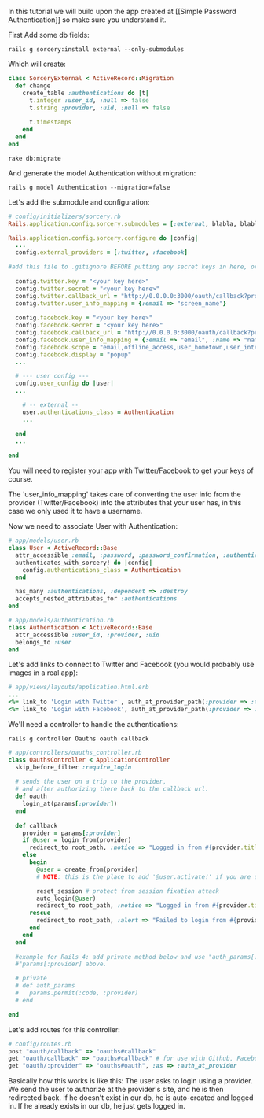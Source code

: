 In this tutorial we will build upon the app created at [[Simple Password Authentication]] so make sure you understand it.

First Add some db fields:

    rails g sorcery:install external --only-submodules


Which will create:

```ruby
class SorceryExternal < ActiveRecord::Migration
  def change
    create_table :authentications do |t|
      t.integer :user_id, :null => false
      t.string :provider, :uid, :null => false
    
      t.timestamps
    end
  end
end
```

    rake db:migrate

And generate the model Authentication without migration:

    rails g model Authentication --migration=false

Let's add the submodule and configuration:

```ruby
# config/initializers/sorcery.rb
Rails.application.config.sorcery.submodules = [:external, blabla, blablu, ...]

Rails.application.config.sorcery.configure do |config|
  ...
  config.external_providers = [:twitter, :facebook]

#add this file to .gitignore BEFORE putting any secret keys in here, or use a system like Figaro to abstract it!!! 
      
  config.twitter.key = "<your key here>"
  config.twitter.secret = "<your key here>"
  config.twitter.callback_url = "http://0.0.0.0:3000/oauth/callback?provider=twitter"
  config.twitter.user_info_mapping = {:email => "screen_name"}
      
  config.facebook.key = "<your key here>"
  config.facebook.secret = "<your key here>"
  config.facebook.callback_url = "http://0.0.0.0:3000/oauth/callback?provider=facebook"
  config.facebook.user_info_mapping = {:email => "email", :name => "name", :username => "username", :hometown => "hometown/name"} #etc
  config.facebook.scope = "email,offline_access,user_hometown,user_interests,user_likes" #etc
  config.facebook.display = "popup"
  ...

  # --- user config ---
  config.user_config do |user|
  ...

    # -- external --
    user.authentications_class = Authentication
    ...

  end
  ...
   
end
```

You will need to register your app with Twitter/Facebook to get your keys of course.

The 'user_info_mapping' takes care of converting the user info from the provider (Twitter/Facebook) into the attributes that your user has, in this case we only used it to have a username.

Now we need to associate User with Authentication:

```ruby
# app/models/user.rb
class User < ActiveRecord::Base
  attr_accessible :email, :password, :password_confirmation, :authentications_attributes
  authenticates_with_sorcery! do |config|
    config.authentications_class = Authentication
  end

  has_many :authentications, :dependent => :destroy
  accepts_nested_attributes_for :authentications
end
```

```ruby
# app/models/authentication.rb
class Authentication < ActiveRecord::Base
  attr_accessible :user_id, :provider, :uid
  belongs_to :user
end
```

Let's add links to connect to Twitter and Facebook (you would probably use images in a real app):

```ruby
# app/views/layouts/application.html.erb
...
<%= link_to 'Login with Twitter', auth_at_provider_path(:provider => :twitter) %> | 
<%= link_to 'Login with Facebook', auth_at_provider_path(:provider => :facebook) %>
```

We'll need a controller to handle the authentications:

    rails g controller Oauths oauth callback

```ruby
# app/controllers/oauths_controller.rb
class OauthsController < ApplicationController
  skip_before_filter :require_login
      
  # sends the user on a trip to the provider,
  # and after authorizing there back to the callback url.
  def oauth
    login_at(params[:provider])
  end
      
  def callback
    provider = params[:provider]
    if @user = login_from(provider)
      redirect_to root_path, :notice => "Logged in from #{provider.titleize}!"
    else
      begin
        @user = create_from(provider)
        # NOTE: this is the place to add '@user.activate!' if you are using user_activation submodule

        reset_session # protect from session fixation attack
        auto_login(@user)
        redirect_to root_path, :notice => "Logged in from #{provider.titleize}!"
      rescue
        redirect_to root_path, :alert => "Failed to login from #{provider.titleize}!"
      end
    end
  end
  
  #example for Rails 4: add private method below and use "auth_params[:provider]" in place of 
  #"params[:provider] above.

  # private
  # def auth_params
  #   params.permit(:code, :provider)
  # end

end
```

Let's add routes for this controller:

```ruby
# config/routes.rb
post "oauth/callback" => "oauths#callback"
get "oauth/callback" => "oauths#callback" # for use with Github, Facebook
get "oauth/:provider" => "oauths#oauth", :as => :auth_at_provider
```

Basically how this works is like this:
The user asks to login using a provider. We send the user to authorize at the provider's site, and he is then redirected back. If he doesn't exist in our db, he is auto-created and logged in. If he already exists in our db, he just gets logged in.